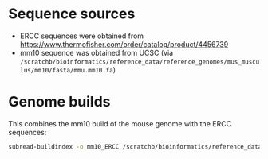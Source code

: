 # Sequence sources

- ERCC sequences were obtained from https://www.thermofisher.com/order/catalog/product/4456739
- mm10 sequence was obtained from UCSC (via `/scratchb/bioinformatics/reference_data/reference_genomes/mus_musculus/mm10/fasta/mmu.mm10.fa`)

# Genome builds

This combines the mm10 build of the mouse genome with the ERCC sequences:

```sh
subread-buildindex -o mm10_ERCC /scratchb/bioinformatics/reference_data/reference_genomes/mus_musculus/mm10/fasta/mmu.mm10.fa ERCC92.fa
```
